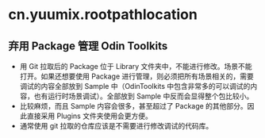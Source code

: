 # cn.yuumix.rootpathlocation

## 弃用 Package 管理 Odin Toolkits 

- 用 Git 拉取后的 Package 位于 Library 文件夹中，不能进行修改。场景不能打开。如果还想要使用 Package 进行管理，则必须把所有场景相关的，需要调试的内容全部放到 Sample 中（OdinToolkits 中包含非常多的可以调试的内容，也有运行时场景调试）。全部放到 Sample 中反而会显得整个包比较小。
- 比较麻烦，而且 Sample 内容会很多，甚至超过了 Package 的其他部分。因此直接采用 Plugins 文件夹使用会更方便。
- 通常使用 git 拉取的仓库应该是不需要进行修改调试的代码库。
